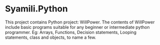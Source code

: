# Syamili.Python
This project contains Python project: WillPower. The contents of WillPower include basic programs suitable for any beginner or intermediate python programmer. Eg: Arrays, Functions, Decision statements, Looping statements, class and objects, to name a few.
